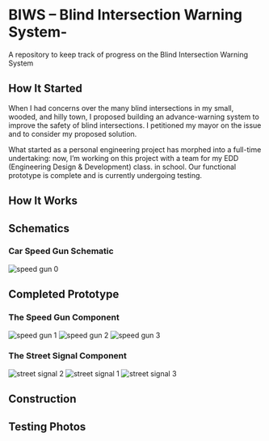 # BIWS – Blind Intersection Warning System-
A repository to keep track of progress on the Blind Intersection Warning System

## How It Started
When I had concerns over the many blind intersections in my small, wooded, and hilly town, I proposed building an advance-warning system to improve the safety of blind intersections. I petitioned my mayor on the issue and to consider my proposed solution.

What started as a personal engineering project has morphed into a full-time undertaking: now, I’m working on this project with a team for my EDD (Engineering Design & Development) class. in school. Our functional prototype is complete and is currently undergoing testing.

## How It Works

## Schematics
### Car Speed Gun Schematic
![speed gun 0](https://github.com/ngwattcos/BIWS-Blind-Intersection-Warning-System-/blob/master/images/final/speed0.png)

## Completed Prototype
### The Speed Gun Component
![speed gun 1](https://github.com/ngwattcos/BIWS-Blind-Intersection-Warning-System-/blob/master/images/final/speed3.JPG) ![speed gun 2](https://github.com/ngwattcos/BIWS-Blind-Intersection-Warning-System-/blob/master/images/final/speed2.JPG)
![speed gun 3](https://github.com/ngwattcos/BIWS-Blind-Intersection-Warning-System-/blob/master/images/final/speed1.JPG)

### The Street Signal Component
![street signal 2](https://github.com/ngwattcos/BIWS-Blind-Intersection-Warning-System-/blob/master/images/final/warn2.JPG) ![street signal 1](https://github.com/ngwattcos/BIWS-Blind-Intersection-Warning-System-/blob/master/images/final/warn1.JPG)
![street signal 3](https://github.com/ngwattcos/BIWS-Blind-Intersection-Warning-System-/blob/master/images/final/warn3.JPG)

## Construction

## Testing Photos
